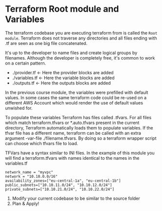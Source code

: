 # Terraform Root module and Variables

The terraform codebase you are executing terraform from is called the `Root module`. Terraform does not traverse any directories and all files ending with .tf are seen as one big file concatenated.

It's up to the developer to name files and create logical groups by filenames. Although the developer is completely free, it's common to work on a certain pattern.
* ./provider.tf <- Here the provider blocks are added
* ./variables.tf <- Here the variable blocks are added
* ./outputs.tf <- Here the outputs blocks are added

In the previous course module, the variables were prefilled with default values. In some cases the same terraform code could be re-used on a different AWS Account which would render the use of default values unwished for.

To populate these variables Terraform has files called .tfvars. For all files which match terraform.tfvars or *.auto.tfvars present in the current directory, Terraform automatically loads them to populate variables. If the tfvar file has a different name, terraform can be called with an extra argument -var-file ./filename.tfvars. By doing so a terraform wrapper script can choose which tfvars file to load.

TFVars have a syntax similar to INI files. In the example of this module you will find a terraform.tfvars with names identical to the names in the variables.tf
```hcl
network_name = "myvpc"
network = "10.10.0.0/16"
availability_zones=["eu-central-1a", "eu-central-1b"]
public_subnets=["10.10.11.0/24", "10.10.12.0/24"]
private_subnets=["10.10.21.0/24", "10.10.22.0/24"]
```

1. Modify your current codebase to be similar to the source folder
2. Plan & Apply!
